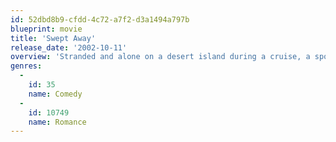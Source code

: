 ```yaml
---
id: 52dbd8b9-cfdd-4c72-a7f2-d3a1494a797b
blueprint: movie
title: 'Swept Away'
release_date: '2002-10-11'
overview: 'Stranded and alone on a desert island during a cruise, a spoiled rich woman and a deckhand fall in love and make a date to reunite after their rescue.'
genres:
  -
    id: 35
    name: Comedy
  -
    id: 10749
    name: Romance
---
```

